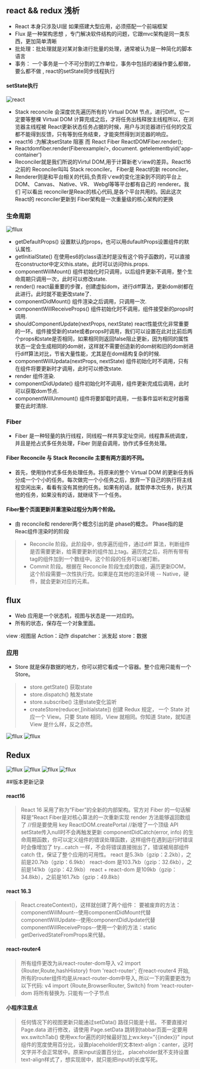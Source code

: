 ## react && redux 浅析
* React 本身只涉及UI层 如果搭建大型应用，必须搭配一个前端框架
* Flux 是一种架构思想 ，专门解决软件结构的问题，它跟mvc架构是同一类东西，更加简单清晰
* 批处理：批处理就是对某对象进行批量的处理，通常被认为是一种简化的脚本语言
* 事务： 一个事务是一个不可分割的工作单位，事务中包括的诸操作要么都做，要么都不做 , react的setState同步线程执行

#### setState执行
![react](./img/React.png)

* Stack reconcile 会深度优先遍历所有的 Virtual DOM 节点，进行Diff。它一定要等整棵 Virtual DOM 计算完成之后，才将任务出栈释放主线程所以，在浏览器主线程被 React更新状态任务占据的时候，用户与浏览器进行任何的交互都不能得到反馈，只有等到任务结束，才能突然得到浏览器的响应。
* react16 :为解决setState 阻塞 而 React Fiber   ReactDOMFiber.render();
* Reactdomfiber.render(Fiberexample/>, document. getelementbyid('app-container')
* Reconciler就是我们所说的Virtul DOM,用于计算新老∨iew的差异。React16之前的 Reconciler叫叫 Stack reconciler。 Fiber是 React的新 reconciler。
* Renderer则是和平台相关的代码,负责将∨ew的变化渲染到不同的平台上 DOM、 Canvas、 Native、VR、 Webgl等等平台都有自己的 renderer。我们
可以看出 reconciler是Reac的核心代码,是各个平台共用的。因此这次 React的 reconciler更新到 Fiber架构是一次重量级的核心架构的更换

### 生命周期
![fllux](./img/life.jpg)

* getDefaultProps()  设置默认的props，也可以用dufaultProps设置组件的默认属性.
* getInitialState()  在使用es6的class语法时是没有这个钩子函数的，可以直接在constructor中定义this.state。此时可以访问this.props.
* componentWillMount()  组件初始化时只调用，以后组件更新不调用，整个生命周期只调用一次，此时可以修改state.
* render()  react最重要的步骤，创建虚拟dom，进行diff算法，更新dom树都在此进行。此时就不能更改state了.
* componentDidMount()  组件渲染之后调用，只调用一次.
* componentWillReceiveProps()  组件初始化时不调用，组件接受新的props时调用.
* shouldComponentUpdate(nextProps, nextState)  react性能优化非常重要的一环。组件接受新的state或者props时调用，我们可以设置在此对比前后两个props和state是否相同，如果相同则返回false阻止更新，因为相同的属性状态一定会生成相同的dom树，这样就不需要创造新的dom树和旧的dom树进行diff算法对比，节省大量性能，尤其是在dom结构复杂的时候.
* componentWillUpdata(nextProps, nextState) 组件初始化时不调用，只有在组件将要更新时才调用，此时可以修改state.
* render 组件渲染.
* componentDidUpdate() 组件初始化时不调用，组件更新完成后调用，此时可以获取dom节点.
* componentWillUnmount() 组件将要卸载时调用，一些事件监听和定时器需要在此时清除.

### Fiber
* Fiber 是一种轻量的执行线程，同线程一样共享定址空间，线程靠系统调度，并且是抢占式多任务处理，Fiber 则是自调用，协作式多任务处理。

#### Fiber Reconcile 与 Stack Reconcile 主要有两方面的不同。
* 首先，使用协作式多任务处理任务。将原来的整个 Virtual DOM 的更新任务拆分成一个个小的任务。每次做完一个小任务之后，放弃一下自己的执行将主线程空闲出来，看看有没有其他的任务。如果有的话，就暂停本次任务，执行其他的任务，如果没有的话，就继续下一个任务。

#### Fiber整个页面更新并重渲染过程分为两个阶段。
* 由 reconcile和 renderer两个概念引出的是 phase的概念。 Phase指的是Reac组件渲染时的阶段
>* Reconcile 阶段。此阶段中，依序遍历组件，通过diff 算法，判断组件是否需要更新，给需要更新的组件加上tag。遍历完之后，将所有带有tag的组件加到一个数组中。这个阶段的任务可以被打断。
>* Commit 阶段。根据在 Reconcile 阶段生成的数组，遍历更新DOM，这个阶段需要一次性执行完。如果是在其他的渲染环境 -- Native，硬件，就会更新对应的元素。

##  flux
* Web 应用是一个状态机，视图与状态是一一对应的。
*  所有的状态，保存在一个对象里面。

view :视图层
Action：动作
dispatcher：派发起
store：数据             


### 应用
* Store 就是保存数据的地方，你可以把它看成一个容器。整个应用只能有一个 Store。

>* store.getState() 获取state
>* store.dispatch() 触发state
>* store.subscribe() 注册state变化监听
>*  createStore(reducer,[initialstate]) 创建
> Redux 规定， 一个 State 对应一个 View。只要 State 相同，View 就相同。你知道 State，就知道 View 是什么样，反之亦然。

![fllux](./img/flux.png)
![fllux](./img/flux2.png)

## Redux

![fllux](./img/redux.png)
![fllux](./img/redux2.png)
![fllux](./img/redux3.png)
![fllux](./img/redux4.png)


##版本更新记录

#### react16
> React 16 采用了称为“Fiber”的全新的内部架构。官方对 Fiber 的一句话解释是“React Fiber是对核心算法的一次重新实现
> render 方法能够返回数组了  //但是要使用 key
> ReactDOM.createPortal //新增了一个顶级 API
> setState传入null时不会再触发更新
> componentDidCatch(error, info) 的生命周期函数，你可以定义组件的错误处理函数，这样组件在遇到运行时错误时会像增加了 try...catch 一样，不会将错误直接抛出了，错误被局部组件 catch 住，保证了整个应用的可用性。
> react 是5.3kb（gzip：2.2kb），之前是20.7kb（gzip：6.9kb）
> react-dom 是103.7kb（gzip：32.6kb），之前是141kb（gzip：42.9kb）
> react + react-dom 是109kb（gzip：34.8kb），之前是161.7kb（gzip：49.8kb）


#### react 16.3
> React.createContext()，这样就创建了两个组件：
> 要被废弃的方法：
> componentWillMount--使用componentDidMount代替
> componentWillUpdate--使用componentDidUpdate代替
> componentWillReceiveProps--使用一个新的方法：static getDerivedStateFromProps来代替。

#### react-router4
>所有组件更改为从react-router-dom导入
> v2 import {Router,Route,hashHistory} from 'react-router';
> 在react-router4 开始,所有的router组件均是从react-router-dom中导入, 所以一下的需要更改为以下代码:
> v4   import {Route,BrowserRouter, Switch} from 'react-router-dom
> 将所有<Router>替换为<BrowserRouter>. 只能有一个子节点


#### 小程序注意点

> 任何情况下的视图更新只能通过setData()
> 路径只能是十层。
> 不要直接对 Page.data 进行修改，请使用 Page.setData
> 跳转到tabbar页面一定要用 wx.switchTab()
> 使用wx:for遍历的时候最好加上wx:key=”{{index}}”
> input组件的宽度使用百分比，设置placeholder的文本text-align：canter，这时文字并不会正常居中。原来input设置百分比， placeholder就不支持设置 text-align样式了，想实现居中，就只能把input的长度写死。









